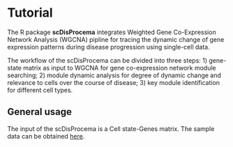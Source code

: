 #  Tutorial
  The R package __scDisProcema__ integrates Weighted Gene Co-Expression Network Analysis (WGCNA) pipline for tracing the dynamic change of gene expression patterns during disease progression using single-cell data.
  
  The workflow of the scDisProcema can be divided into three steps: 1) gene-state matrix as input to WGCNA for gene co-expression network module searching; 2) module dynamic analysis for degree of dynamic change and relevance to cells over the course of disease; 3) key module identification for different cell types.

## General usage
  The input of the scDisProcema is a Cell state-Genes matrix. The sample data can be obtained [here](/data/mean.csv).
